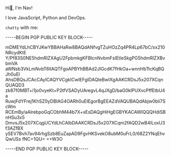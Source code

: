 Hi👋, I'm Nav!

I love JavaScript, Python and DevOps.

`chatty` with me:

-----BEGIN PGP PUBLIC KEY BLOCK-----

mDMEYdLhCBYJKwYBBAHaRw8BAQdANfvgTZuHOzZq4PR4Lp67bC/xx210NRcydKtE
Y/Pf83S0NE5hdmRlZXAgU2FpbmkgKFBlcnNvbmFsIEtleSkgPG5hdmRlZXBvbmVA
aWNsb3VkLmNvbT6IlAQTFgoAPBYhBBAd2JIGcdK7fHkOa+wnnHbTtcKqBQJh0uEI
AhsDBQsJCAcCAyICAQYVCgkICwIEFgIDAQIeBwIXgAAKCRDsJ5x207XCqnQUAQD3
zk87f0MBT+i1jo0vyeKt+P2tfVSADyUAregvL4qJXgD/baG0klPUXvcPffEtbU4a
RuwjFdYFrej1KhSZ0yDBIAG4OARh0uEIEgorBgEEAZdVAQUBAQdAbjw0bli7ScWm
RCEmBy/aAlrebpoGqCObhM44b7X+xEsDAQgHiHgEGBYKACAWIQQQHdiSBnHSu3x5
DmvsJ5x207XCqgUCYdLhCAIbDAAKCRDsJ5x207XCqm2fAQD2wB4ILoxU3f3AZfBX
ySEV7Bvh7av94rhgSzb8EuZapAD9FgvHKSvekO8ubM0uFrL0/68Z2YNqEhvQwUSs
fNC+1QU=
=+W3O

-----END PGP PUBLIC KEY BLOCK-----
